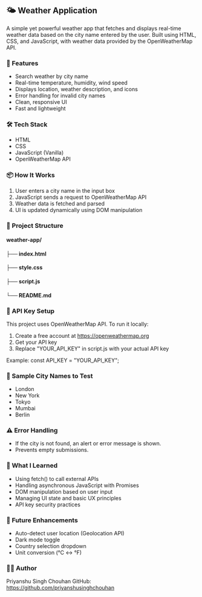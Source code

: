 ## 🌤️ Weather Application

A simple yet powerful weather app that fetches and displays real-time weather data based on the city name entered by the user. Built using HTML, CSS, and JavaScript, with weather data provided by the OpenWeatherMap API.

### 🚀 Features
- Search weather by city name
- Real-time temperature, humidity, wind speed
- Displays location, weather description, and icons
- Error handling for invalid city names
- Clean, responsive UI 
- Fast and lightweight

### 🛠️ Tech Stack
- HTML
- CSS
- JavaScript (Vanilla)
- OpenWeatherMap API

### 📦 How It Works
1. User enters a city name in the input box
2. JavaScript sends a request to OpenWeatherMap API
3. Weather data is fetched and parsed
4. UI is updated dynamically using DOM manipulation

### 📁 Project Structure

#### weather-app/
#### ├── index.html
#### ├── style.css
#### ├── script.js
#### └── README.md

### 🔑 API Key Setup
This project uses OpenWeatherMap API. To run it locally:
1. Create a free account at https://openweathermap.org
2. Get your API key
3. Replace "YOUR_API_KEY" in script.js with your actual API key

Example:
const API_KEY = "YOUR_API_KEY";

### 🧪 Sample City Names to Test
- London
- New York
- Tokyo
- Mumbai
- Berlin

### ⚠️ Error Handling
- If the city is not found, an alert or error message is shown.
- Prevents empty submissions.

### 🧠 What I Learned
- Using fetch() to call external APIs
- Handling asynchronous JavaScript with Promises
- DOM manipulation based on user input
- Managing UI state and basic UX principles
- API key security practices

### 🔮 Future Enhancements
- Auto-detect user location (Geolocation API)
- Dark mode toggle
- Country selection dropdown
- Unit conversion (°C ↔ °F)

### 🙋‍♂️ Author
Priyanshu Singh Chouhan
GitHub: https://github.com/priyanshusinghchouhan
